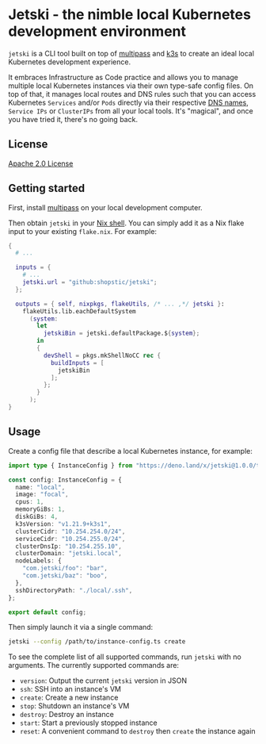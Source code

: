 # Jetski - the nimble local Kubernetes development environment

`jetski` is a CLI tool built on top of [multipass](https://github.com/canonical/multipass) and [k3s](https://github.com/k3s-io/k3s) to create an ideal local Kubernetes development experience. 

It embraces Infrastructure as Code practice and allows you to manage multiple local Kubernetes instances via their own type-safe config files. On top of that, it manages local routes and DNS rules such that you can access Kubernetes `Services` and/or `Pods` directly via their respective [DNS names](https://kubernetes.io/docs/concepts/services-networking/dns-pod-service/#services), `Service IPs` or `ClusterIPs` from all your local tools. It's "magical", and once you have tried it, there's no going back.

## License

[Apache 2.0 License](./LICENSE)

## Getting started

First, install [multipass](https://github.com/canonical/multipass) on your local development computer.

Then obtain `jetski` in your [Nix shell](https://nixos.org/manual/nix/stable/command-ref/new-cli/nix3-develop.html). You can simply add it as a Nix flake input to your existing `flake.nix`. For example:

```nix
{
  # ...

  inputs = {
    # ...
    jetski.url = "github:shopstic/jetski";
  };

  outputs = { self, nixpkgs, flakeUtils, /* ... ,*/ jetski }:
    flakeUtils.lib.eachDefaultSystem
      (system:
        let
          jetskiBin = jetski.defaultPackage.${system};
        in
        {
          devShell = pkgs.mkShellNoCC rec {
            buildInputs = [
              jetskiBin
            ];
          };
        }
      );
}
```

## Usage

Create a config file that describe a local Kubernetes instance, for example:

```typescript
import type { InstanceConfig } from "https://deno.land/x/jetski@1.0.0/types.ts";

const config: InstanceConfig = {
  name: "local",
  image: "focal",
  cpus: 1,
  memoryGiBs: 1,
  diskGiBs: 4,
  k3sVersion: "v1.21.9+k3s1",
  clusterCidr: "10.254.254.0/24",
  serviceCidr: "10.254.255.0/24",
  clusterDnsIp: "10.254.255.10",
  clusterDomain: "jetski.local",
  nodeLabels: {
    "com.jetski/foo": "bar",
    "com.jetski/baz": "boo",
  },
  sshDirectoryPath: "./local/.ssh",
};

export default config;
```

Then simply launch it via a single command:

```bash
jetski --config /path/to/instance-config.ts create
```

To see the complete list of all supported commands, run `jetski` with no arguments. The currently supported commands are:

- `version`: Output the current `jetski` version in JSON
- `ssh`: SSH into an instance's VM
- `create`: Create a new instance
- `stop`: Shutdown an instance's VM
- `destroy`: Destroy an instance
- `start`: Start a previously stopped instance
- `reset`: A convenient command to `destroy` then `create` the instance again
